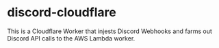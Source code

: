 # discord-cloudflare

This is a Cloudflare Worker that injests Discord Webhooks and farms out Discord API calls to the AWS Lambda worker.

